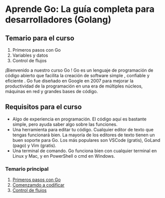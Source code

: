 # Aprende Go: La guía completa para desarrolladores (Golang)

## Temario para el curso 
1. Primeros pasos con Go
2. Variables y datos 
3. Control de flujos

¡Bienvenido a nuestro curso Go ! Go es un lenguaje de programación de código abierto que facilita la creación de software simple , confiable y eficiente . Go fue diseñado en Google en 2007 para mejorar la productividad de la programación en una era de múltiples núcleos, máquinas en red y grandes bases de código.

## Requisitos para el curso
- Algo de experiencia en programación. El código aquí es bastante simple, pero ayuda saber algo sobre las funciones.
- Una herramienta para editar tu código. Cualquier editor de texto que tengas funcionará bien. La mayoría de los editores de texto tienen un buen soporte para Go. Los más populares son VSCode (gratis), GoLand (pago) y Vim (gratis).
- Una terminal de comando. Go funciona bien con cualquier terminal en Linux y Mac, y en PowerShell o cmd en Windows.

### Temario principal

1. [Primeros pasos con Go](sections/01-get-started-with%20-go.md)
2. [Comenzamdo a codificar](sections/02-starting-to-code.md)
3. [Control de flujos](sections/03-flow-control.md)